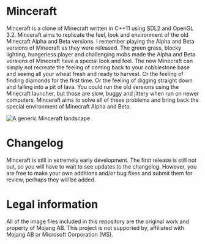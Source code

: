 # Minceraft

Minceraft is a clone of Minecraft written in C++11 using SDL2 and OpenGL 3.2. Minceraft aims to replicate the feel, look and environment of the old Minecraft Alpha and Beta versions. I remember playing the Alpha and Beta versions of Minecraft as they were released. The green grass, blocky lighting, hungerless player and challenging mobs made the Alpha and Beta versions of Minecraft have a special look and feel. The new Minecraft can simply not recreate the feeling of coming back to your cobblestone base and seeing all your wheat fresh and ready to harvest. Or the feeling of finding diamonds for the first time. Or the feeling of digging straight down and falling into a pit of lava. You could run the old versions using the Minecraft launcher, but those are slow, buggy and jittery when run on newer computers. Minceraft aims to solve all of these problems and bring back the special environment of Minecraft Alpha and Beta.

![A generic Minceraft landscape](https://github.com/CobaltXII/Minceraft/blob/master/Screenshots/screenshot_1.png?raw=true)

# Changelog

Minceraft is still in extremely early development. The first release is still not out, so you will have to wait to see updates to the changelog. However, you are free to make your own additions and/or bug fixes and submit them for review, perhaps they will be added.

# Legal information

All of the image files included in this repository are the original work and property of Mojang AB. This project is not supported by, affiliated with Mojang AB or Microsoft Corporation (MS).